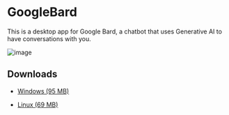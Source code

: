# GoogleBard

This is a desktop app for Google Bard, a chatbot that uses Generative AI to have conversations with you.

![image](https://github.com/HackWithSumit/GoogleBard/assets/120317751/59568b84-6329-4daa-b4f3-812964c0a105)

## Downloads

- [Windows (95 MB)](https://github.com/HackWithSumit/GoogleBard/releases/download/GoogleBard/Google-Bard-v1.0.0-windows.zip)

- [Linux (69 MB)](https://github.com/mantreshkhurana/Google-Bard-electron/releases/download/1.0.0/Google-Bard-v1.0.0-linux.tar.xz)



